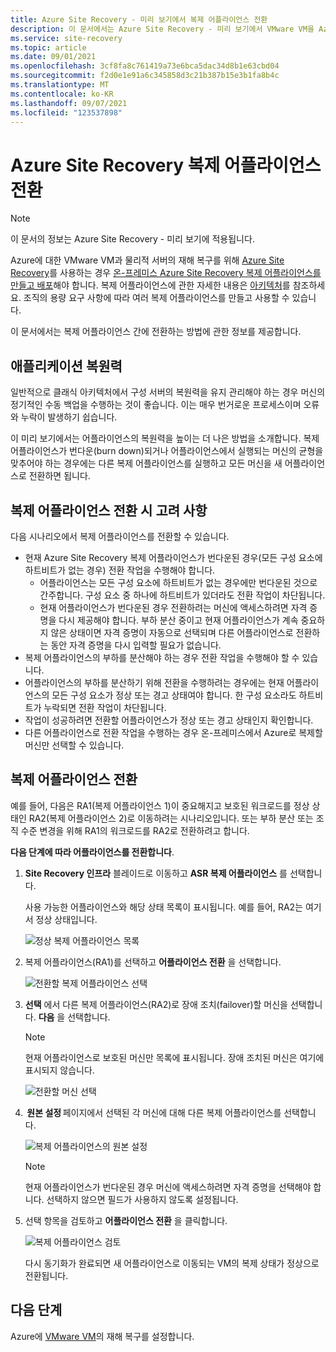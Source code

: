 ```yaml
---
title: Azure Site Recovery - 미리 보기에서 복제 어플라이언스 전환
description: 이 문서에서는 Azure Site Recovery - 미리 보기에서 VMware VM을 Azure로 복제하는 동안 다양한 복제 어플라이언스 간에 전환하는 방법을 설명합니다.
ms.service: site-recovery
ms.topic: article
ms.date: 09/01/2021
ms.openlocfilehash: 3cf8fa8c761419a73e6bca5dac34d8b1e63cbd04
ms.sourcegitcommit: f2d0e1e91a6c345858d3c21b387b15e3b1fa8b4c
ms.translationtype: MT
ms.contentlocale: ko-KR
ms.lasthandoff: 09/07/2021
ms.locfileid: "123537898"
---
```

# <a name="switch-azure-site-recovery-replication-appliance"></a>Azure Site Recovery 복제 어플라이언스 전환

>[!NOTE]
> 이 문서의 정보는 Azure Site Recovery - 미리 보기에 적용됩니다.

Azure에 대한 VMware VM과 물리적 서버의 재해 복구를 위해 [Azure Site Recovery](site-recovery-overview.md)를 사용하는 경우 [온-프레미스 Azure Site Recovery 복제 어플라이언스를 만들고 배포](deploy-vmware-azure-replication-appliance-preview.md)해야 합니다. 복제 어플라이언스에 관한 자세한 내용은 [아키텍처](vmware-azure-architecture-preview.md)를 참조하세요. 조직의 용량 요구 사항에 따라 여러 복제 어플라이언스를 만들고 사용할 수 있습니다.

이 문서에서는 복제 어플라이언스 간에 전환하는 방법에 관한 정보를 제공합니다.

## <a name="application-resilience"></a>애플리케이션 복원력

일반적으로 클래식 아키텍처에서 구성 서버의 복원력을 유지 관리해야 하는 경우 머신의 정기적인 수동 백업을 수행하는 것이 좋습니다. 이는 매우 번거로운 프로세스이며 오류와 누락이 발생하기 쉽습니다.  

이 미리 보기에서는 어플라이언스의 복원력을 높이는 더 나은 방법을 소개합니다. 복제 어플라이언스가 번다운(burn down)되거나 어플라이언스에서 실행되는 머신의 균형을 맞추어야 하는 경우에는 다른 복제 어플라이언스를 실행하고 모든 머신을 새 어플라이언스로 전환하면 됩니다.


## <a name="consideration-for-switching-replication-appliance"></a>복제 어플라이언스 전환 시 고려 사항

다음 시나리오에서 복제 어플라이언스를 전환할 수 있습니다.

- 현재 Azure Site Recovery 복제 어플라이언스가 번다운된 경우(모든 구성 요소에 하트비트가 없는 경우) 전환 작업을 수행해야 합니다.
  - 어플라이언스는 모든 구성 요소에 하트비트가 없는 경우에만 번다운된 것으로 간주합니다. 구성 요소 중 하나에 하트비트가 있더라도 전환 작업이 차단됩니다.
  - 현재 어플라이언스가 번다운된 경우 전환하려는 머신에 액세스하려면 자격 증명을 다시 제공해야 합니다. 부하 분산 중이고 현재 어플라이언스가 계속 중요하지 않은 상태이면 자격 증명이 자동으로 선택되며 다른 어플라이언스로 전환하는 동안 자격 증명을 다시 입력할 필요가 없습니다.
- 복제 어플라이언스의 부하를 분산해야 하는 경우 전환 작업을 수행해야 할 수 있습니다.
- 어플라이언스의 부하를 분산하기 위해 전환을 수행하려는 경우에는 현재 어플라이언스의 모든 구성 요소가 정상 또는 경고 상태여야 합니다. 한 구성 요소라도 하트비트가 누락되면 전환 작업이 차단됩니다.
-  작업이 성공하려면 전환할 어플라이언스가 정상 또는 경고 상태인지 확인합니다.
-  다른 어플라이언스로 전환 작업을 수행하는 경우 온-프레미스에서 Azure로 복제할 머신만 선택할 수 있습니다.  


## <a name="switch-a-replication-appliance"></a>복제 어플라이언스 전환

예를 들어, 다음은 RA1(복제 어플라이언스 1)이 중요해지고 보호된 워크로드를 정상 상태인 RA2(복제 어플라이언스 2)로 이동하려는 시나리오입니다. 또는 부하 분산 또는 조직 수준 변경을 위해 RA1의 워크로드를 RA2로 전환하려고 합니다.

**다음 단계에 따라 어플라이언스를 전환합니다**.

1. **Site Recovery 인프라** 블레이드로 이동하고 **ASR 복제 어플라이언스** 를 선택합니다.

   사용 가능한 어플라이언스와 해당 상태 목록이 표시됩니다. 예를 들어, RA2는 여기서 정상 상태입니다.

   ![정상 복제 어플라이언스 목록](./media/switch-replication-appliance-preview/appliance-health.png)

2. 복제 어플라이언스(RA1)를 선택하고  **어플라이언스 전환** 을 선택합니다.

   ![전환할 복제 어플라이언스 선택](./media/switch-replication-appliance-preview/select-switch-appliance.png)


3. **선택** 에서 다른 복제 어플라이언스(RA2)로 장애 조치(failover)할 머신을 선택합니다. **다음** 을 선택합니다.

   >[!NOTE]
   > 현재 어플라이언스로 보호된 머신만 목록에 표시됩니다. 장애 조치된 머신은 여기에 표시되지 않습니다.  

    ![전환할 머신 선택](./media/switch-replication-appliance-preview/select-machines.png)

4.  **원본 설정** 페이지에서 선택된 각 머신에 대해 다른 복제 어플라이언스를 선택합니다.

   ![복제 어플라이언스의 원본 설정](./media/switch-replication-appliance-preview/source-settings.png)

   >[!NOTE]
   > 현재 어플라이언스가 번다운된 경우 머신에 액세스하려면 자격 증명을 선택해야 합니다. 선택하지 않으면 필드가 사용하지 않도록 설정됩니다.

5. 선택 항목을 검토하고 **어플라이언스 전환** 을 클릭합니다.

   ![복제 어플라이언스 검토](./media/switch-replication-appliance-preview/review-switch-appliance.png)

   다시 동기화가 완료되면 새 어플라이언스로 이동되는 VM의 복제 상태가 정상으로 전환됩니다.

## <a name="next-steps"></a>다음 단계
Azure에 [VMware VM](vmware-azure-set-up-replication-tutorial-preview.md)의 재해 복구를 설정합니다.
